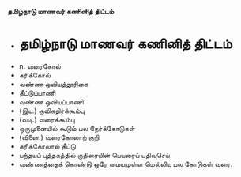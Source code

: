 **தமிழ்நாடு மாணவர் கணினித் திட்டம்**
- # தமிழ்நாடு மாணவர் கணினித் திட்டம்
- n. வரைகோல்
- கரிக்கோல்
- வண்ண ஓவியத்தூரிகை
- தீட்டுப்பாணி
- வண்ண ஓவியப்பாணி
- (இய.) குவிகதிர்க்கூம்பு
- (வடி.) வரைக்கூம்பு
- ஒருமுனையில் கூடும் பல நேர்க்கோடுகள்
- (வினை.) வரைகோலாற் குறி
- கரிக்கோலால் தீட்டு
- பந்தயப் புத்தகத்தில் குதிரையின் பெயரைப் பதிவுசெய்
- வண்ணத்தைக் கொண்டு ஒரே மையமுள்ள மெல்லிய பல கோடுகள் வரை.

